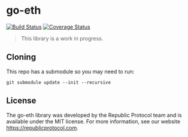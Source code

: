 # go-eth

[![Build Status](https://travis-ci.org/republicprotocol/go-eth.svg?branch=master)](https://travis-ci.org/republicprotocol/go-eth)
[![Coverage Status](https://coveralls.io/repos/github/republicprotocol/go-eth/badge.svg?branch=master)](https://coveralls.io/github/republicprotocol/go-eth?branch=master)

> This library is a work in progress.

## Cloning

This repo has a submodule so you may need to run:

`git submodule update --init --recursive`

## License

The go-eth library was developed by the Republic Protocol team and is available under the MIT license. For more information, see our website https://republicprotocol.com.